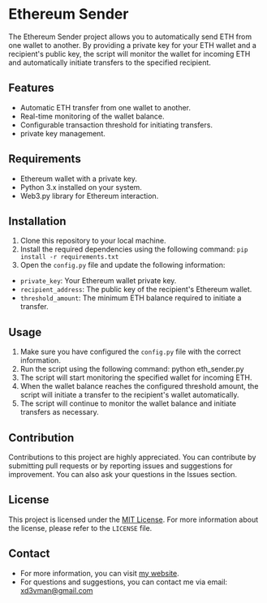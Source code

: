 # Ethereum Sender

The Ethereum Sender project allows you to automatically send ETH from one wallet to another. By providing a private key for your ETH wallet and a recipient's public key, the script will monitor the wallet for incoming ETH and automatically initiate transfers to the specified recipient.

## Features

- Automatic ETH transfer from one wallet to another.
- Real-time monitoring of the wallet balance.
- Configurable transaction threshold for initiating transfers.
- private key management.

## Requirements

- Ethereum wallet with a private key.
- Python 3.x installed on your system.
- Web3.py library for Ethereum interaction.

## Installation

1. Clone this repository to your local machine.
2. Install the required dependencies using the following command:
 `pip install -r requirements.txt`
3. Open the `config.py` file and update the following information:
- `private_key`: Your Ethereum wallet private key.
- `recipient_address`: The public key of the recipient's Ethereum wallet.
- `threshold_amount`: The minimum ETH balance required to initiate a transfer.

## Usage

1. Make sure you have configured the `config.py` file with the correct information.
2. Run the script using the following command: python eth_sender.py
3. The script will start monitoring the specified wallet for incoming ETH.
4. When the wallet balance reaches the configured threshold amount, the script will initiate a transfer to the recipient's wallet automatically.
5. The script will continue to monitor the wallet balance and initiate transfers as necessary.

## Contribution

Contributions to this project are highly appreciated. You can contribute by submitting pull requests or by reporting issues and suggestions for improvement. You can also ask your questions in the Issues section.

## License

This project is licensed under the [MIT License](LICENSE). For more information about the license, please refer to the `LICENSE` file.

## Contact

- For more information, you can visit [my website](http://sobhan.hashnode.dev).
- For questions and suggestions, you can contact me via email: xd3vman@gmail.com
